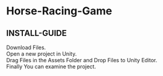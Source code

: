 # Horse-Racing-Game

## INSTALL-GUIDE

Download Files.<br>
Open a new project in Unity.<br>
Drag Files in the Assets Folder and Drop Files to Unity Editor.<br>
Finally You can examine the project.
